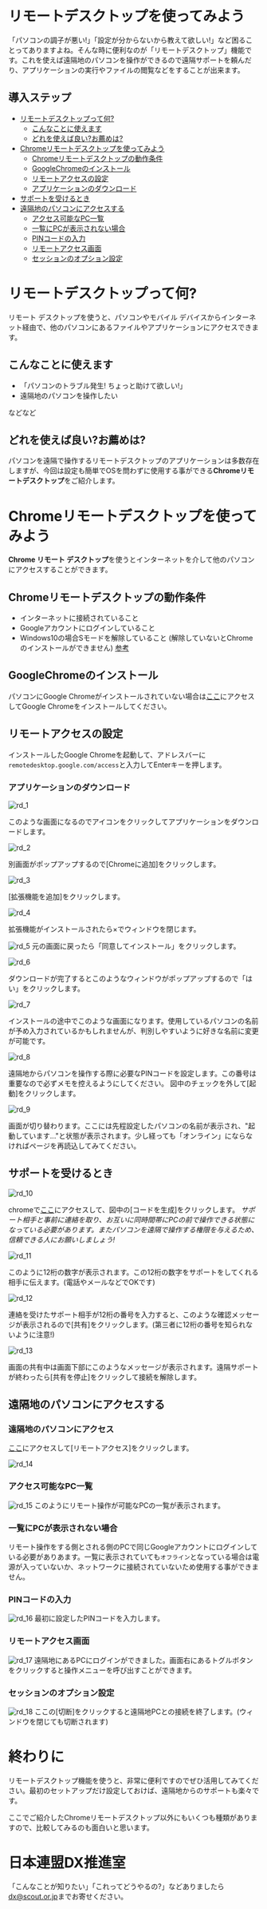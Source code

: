 # リモートデスクトップを使ってみよう
「パソコンの調子が悪い!」「設定が分からないから教えて欲しい!」など困ることってありますよね。そんな時に便利なのが「リモートデスクトップ」機能です。これを使えば遠隔地のパソコンを操作ができるので遠隔サポートを頼んだり、アプリケーションの実行やファイルの閲覧などをすることが出来ます。

## 導入ステップ

* [リモートデスクトップって何?](#リモートデスクトップって何?)
	* [こんなことに使えます](#こんなことに使えます)
	* [どれを使えば良い?お薦めは?](#どれを使えば良い?お薦めは?)
* [Chromeリモートデスクトップを使ってみよう](#Chromeリモートデスクトップを使ってみよう)
	* [Chromeリモートデスクトップの動作条件](#Chromeリモートデスクトップの動作条件)
	* [GoogleChromeのインストール](#GoogleChromeのインストール)
	* [リモートアクセスの設定](#リモートアクセスの設定)
	* [アプリケーションのダウンロード](#アプリケーションのダウンロード)
* [サポートを受けるとき](#サポートを受けるとき) 
* [遠隔地のパソコンにアクセスする](#遠隔地のパソコンにアクセスする)
	* [アクセス可能なPC一覧](#アクセス可能なPC一覧)
	* [一覧にPCが表示されない場合](#一覧にPCが表示されない場合)
	* [PINコードの入力](#PINコードの入力)
	* [リモートアクセス画面](#リモートアクセス画面)
	* [セッションのオプション設定](#セッションのオプション設定)

# リモートデスクトップって何?
リモート デスクトップを使うと、パソコンやモバイル デバイスからインターネット経由で、他のパソコンにあるファイルやアプリケーションにアクセスできます。
## こんなことに使えます
* 「パソコンのトラブル発生! ちょっと助けて欲しい!」
* 遠隔地のパソコンを操作したい

などなど

## どれを使えば良い?お薦めは?
パソコンを遠隔で操作するリモートデスクトップのアプリケーションは多数存在しますが、今回は設定も簡単でOSを問わずに使用する事ができる**Chromeリモートデスクトップ**をご紹介します。

# Chromeリモートデスクトップを使ってみよう
**Chrome リモート デスクトップ**を使うとインターネットを介して他のパソコンにアクセスすることができます。

## Chromeリモートデスクトップの動作条件
* インターネットに接続されていること
* Googleアカウントにログインしていること
* Windows10の場合Sモードを解除していること (解除していないとChromeのインストールができません) [参考](https://support.microsoft.com/ja-jp/help/4456067/windows-10-switch-out-of-s-mode) 

## GoogleChromeのインストール
パソコンにGoogle Chromeがインストールされていない場合は[ここ](https://www.google.com/intl/ja_jp/chrome/)にアクセスしてGoogle Chromeをインストールしてください。

## リモートアクセスの設定
インストールしたGoogle Chromeを起動して、アドレスバーに`remotedesktop.google.com/access`と入力してEnterキーを押します。

### アプリケーションのダウンロード
![rd_1](./images/rd_1.jpg)

このような画面になるのでアイコンをクリックしてアプリケーションをダウンロードします。

![rd_2](./images/rd_2.jpg)

別画面がポップアップするので[Chromeに追加]をクリックします。

![rd_3](./images/rd_3.jpg)

[拡張機能を追加]をクリックします。

![rd_4](./images/rd_4.jpg)

拡張機能がインストールされたら×でウィンドウを閉じます。

![rd_5](./images/rd_5.jpg)
元の画面に戻ったら「同意してインストール」をクリックします。

![rd_6](./images/rd_6.jpg)

ダウンロードが完了するとこのようなウィンドウがポップアップするので「はい」をクリックします。

![rd_7](./images/rd_7.jpg)

インストールの途中でこのような画面になります。使用しているパソコンの名前が予め入力されているかもしれませんが、判別しやすいように好きな名前に変更が可能です。

![rd_8](./images/rd_8.jpg)

遠隔地からパソコンを操作する際に必要なPINコードを設定します。この番号は重要なので必ずメモを控えるようにしてください。
図中のチェックを外して[起動]をクリックします。

![rd_9](./images/rd_9.jpg)

画面が切り替わります。ここには先程設定したパソコンの名前が表示され、"起動しています..."と状態が表示されます。少し経っても「オンライン」にならなければページを再読込してみてください。

## サポートを受けるとき
![rd_10](./images/rd_10.jpg)

chromeで[ここ](https://remotedesktop.google.com/support)にアクセスして、図中の[コードを生成]をクリックします。
*サポート相手と事前に連絡を取り、お互いに同時間帯にPCの前で操作できる状態になっている必要があります。またパソコンを遠隔で操作する権限を与えるため、信頼できる人にお願いしましょう!*

![rd_11](./images/rd_11.jpg)

このように12桁の数字が表示されます。この12桁の数字をサポートをしてくれる相手に伝えます。(電話やメールなどでOKです)

![rd_12](./images/rd_12.jpg)

連絡を受けたサポート相手が12桁の番号を入力すると、このような確認メッセージが表示されるので[共有]をクリックします。(第三者に12桁の番号を知られないように注意!)

![rd_13](./images/rd_13.jpg)

画面の共有中は画面下部にこのようなメッセージが表示されます。遠隔サポートが終わったら[共有を停止]をクリックして接続を解除します。

## 遠隔地のパソコンにアクセスする
### 遠隔地のパソコンにアクセス
[ここ](https://remotedesktop.google.com/)にアクセスして[リモートアクセス]をクリックします。

![rd_14](./images/rd_14.jpg)


### アクセス可能なPC一覧
![rd_15](./images/rd_15.jpg)
このようにリモート操作が可能なPCの一覧が表示されます。

### 一覧にPCが表示されない場合
リモート操作をする側とされる側のPCで同じGoogleアカウントにログインしている必要がありあます。一覧に表示されていても`オフライン`となっている場合は電源が入っていないか、ネットワークに接続されていないため使用する事ができません。

### PINコードの入力
![rd_16](./images/rd_16.jpg)
最初に設定したPINコードを入力します。

### リモートアクセス画面
![rd_17](./images/rd_17.jpg)
遠隔地にあるPCにログインができました。画面右にあるトグルボタンをクリックすると操作メニューを呼び出すことができます。

### セッションのオプション設定
![rd_18](./images/rd_18.jpg)
ここの[切断]をクリックすると遠隔地PCとの接続を終了します。(ウィンドウを閉じても切断されます)

# 終わりに
リモートデスクトップ機能を使うと、非常に便利ですのでぜひ活用してみてください。最初のセットアップだけ設定しておけば、遠隔地からのサポートも楽々です。

ここでご紹介したChromeリモートデスクトップ以外にもいくつも種類がありますので、比較してみるのも面白いと思います。

# 日本連盟DX推進室
「こんなことが知りたい」「これってどうやるの?」などありましたら <dx@scout.or.jp>までお寄せください。